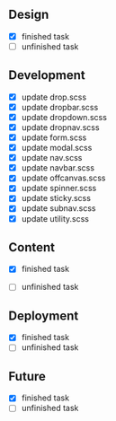 
## Design

- [x] finished task
- [ ] unfinished task

## Development

- [x] update drop.scss
- [x] update dropbar.scss
- [x] update dropdown.scss
- [x] update dropnav.scss
- [x] update form.scss
- [x] update modal.scss
- [x] update nav.scss
- [x] update navbar.scss
- [x] update offcanvas.scss
- [x] update spinner.scss
- [x] update sticky.scss
- [x] update subnav.scss
- [x] update utility.scss

## Content

- [x] finished task
- [ ] unfinished task


## Deployment

- [x] finished task
- [ ] unfinished task

## Future

- [x] finished task
- [ ] unfinished task
